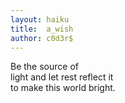 ```yaml
---
layout: haiku
title:  a_wish
author: c0d3r$
---
```


Be the source of<br>
light and let rest reflect it<br>
to make this world bright.<br>
